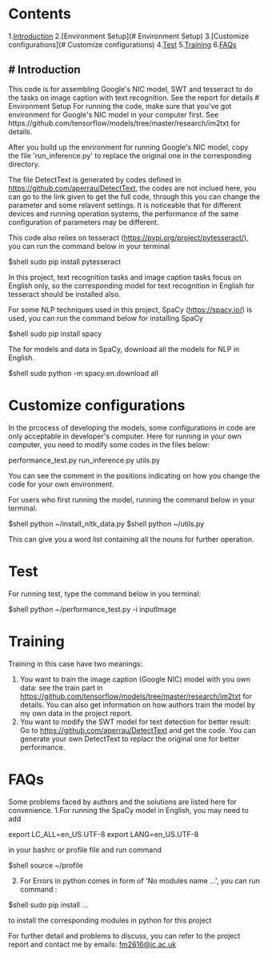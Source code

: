 # Contents
1.[Introduction](#1)
2.[Environment Setup](# Environment Setup)
3.[Customize configurations](# Customize configurations)
4.[Test](#Test)
5.[Training](#Training)
6.[FAQs](#FAQs)
 <h2 id="1"># Introduction</h2>
This code is for assembling Google's NIC model, SWT and tesseract to do the tasks on image caption with text recognition. See the report for details
# Environment Setup
For running the code, make sure that you've got environment for Google's NIC model in your computer first. See https://github.com/tensorflow/models/tree/master/research/im2txt for details.

After you build up the enrironment for running Google's NIC model, copy the file 'run_inference.py' to replace the original one in the corresponding directory. 

The file DetectText is generated by codes defined in https://github.com/aperrau/DetectText, the codes are not inclued here, you can go to the link given to get the full code, through this you can change the parameter and some relavent settings. It is noticeable that for different devices and running operation systems, the performance of the same configuration of parameters may be different. 

This code also relies on tesseract (https://pypi.org/project/pytesseract/), you can run the command below in your terminal

$shell sudo pip install pytesseract

In this project, text recognition tasks and image caption tasks focus on English only, so the corresponding model for text recognition in English for tesseract should be installed also.

For some NLP techniques used in this project, SpaCy (https://spacy.io/) is used, you can run the command below for installing SpaCy

$shell sudo pip install spacy

The for models and data in SpaCy, download all the models for NLP in English. 

$shell sudo python -m spacy.en.download all


# Customize configurations
In the prcocess of developing the models, some configurations in code are only acceptable in developer's computer. Here for running in your own computer, you need to modify some codes in the files below:

performance_test.py
run_inference.py
utils.py

You can see the comment in the positions indicating on how you change the code for your own environment.

For users who first running the model, running the command below in your terminal.

$shell python ~/install_nltk_data.py
$shell python ~/utils.py 

This can give you a word list containing all the nouns for further operation.
# Test
For running test, type the command below in you terminal:

$shell python ~/performance_test.py -i inputImage

# Training
Training in this case have two meanings:
1. You want to train the image caption (Google NIC) model with you own data: see the train part in  https://github.com/tensorflow/models/tree/master/research/im2txt for details. You can also get information on how authors train the model by my own data in the project report.
2. You want to modify the SWT model for text detection for better result: Go to https://github.com/aperrau/DetectText and get the code. You can generate your own DetectText to replacr the original one for better performance. 

# FAQs
Some problems faced by authors and the solutions are listed here for convenience.
1.For running the SpaCy model in English, you may need to add 

export LC_ALL=en_US.UTF-8
export LANG=en_US.UTF-8

in your bashrc or profile file and run command 

$shell source ~/profile 

2. For Errors in python comes in form of 'No modules name ...', you can run command :

$shell sudo pip install ...

to install the corresponding modules in python for this project

For further detail and problems to discuss, you can refer to the project report and contact me by emails: fm2616@ic.ac.uk

